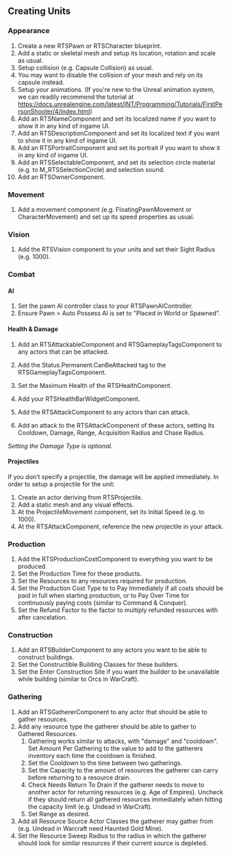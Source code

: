 ## Creating Units

### Appearance

1. Create a new RTSPawn or RTSCharacter blueprint.
1. Add a static or skeletal mesh and setup its location, rotation and scale as usual.
1. Setup collision (e.g. Capsule Collision) as usual.
1. You may want to disable the collision of your mesh and rely on its capsule instead.
1. Setup your animations. (If you're new to the Unreal animation system, we can readily recommend the tutorial at https://docs.unrealengine.com/latest/INT/Programming/Tutorials/FirstPersonShooter/4/index.html)
1. Add an RTSNameComponent and set its localized name if you want to show it in any kind of ingame UI. 
1. Add an RTSDescriptionComponent and set its localized text if you want to show it in any kind of ingame UI. 
1. Add an RTSPortraitComponent and set its portrait if you want to show it in any kind of ingame UI.
1. Add an RTSSelectableComponent, and set its selection circle material (e.g. to M_RTSSelectionCircle) and selection sound.
1. Add an RTSOwnerComponent.

### Movement

1. Add a movement component (e.g. FloatingPawnMovement or CharacterMovement) and set up its speed properties as usual.

### Vision

1. Add the RTSVision component to your units and set their Sight Radius (e.g. 1000).

### Combat

#### AI

1. Set the pawn AI controller class to your RTSPawnAIController.
1. Ensure Pawn > Auto Possess AI is set to "Placed in World or Spawned".

#### Health & Damage

1. Add an RTSAttackableComponent and RTSGameplayTagsComponent to any actors that can be attacked.
1. Add the Status.Permanent.CanBeAttacked tag to the RTSGameplayTagsComponent.
1. Set the Maximum Health of the RTSHealthComponent.
1. Add your RTSHealthBarWidgetComponent.

1. Add the RTSAttackComponent to any actors than can attack.
1. Add an attack to the RTSAttackComponent of these actors, setting its Cooldown, Damage, Range, Acquisition Radius and Chase Radius.

_Setting the Damage Type is optional._

#### Projectiles

If you don't specify a projectile, the damage will be applied immediately. In order to setup a projectile for the unit:

1. Create an actor deriving from RTSProjectile.
1. Add a static mesh and any visual effects.
1. At the ProjectileMovement component, set its Initial Speed (e.g. to 1000).
1. At the RTSAttackComponent, reference the new projectile in your attack.

### Production

1. Add the RTSProductionCostComponent to everything you want to be produced.
1. Set the Production Time for these products.
1. Set the Resources to any resources required for production.
1. Set the Production Cost Type to to Pay Immediately if all costs should be paid in full when starting production, or to Pay Over Time for continuously paying costs (similar to Command & Conquer).
1. Set the Refund Factor to the factor to multiply refunded resources with after cancelation.

### Construction

1. Add an RTSBuilderComponent to any actors you want to be able to construct buildings.
1. Set the Constructible Building Classes for these builders.
1. Set the Enter Construction Site if you want the builder to be unavailable while building (similar to Orcs in WarCraft).

### Gathering

1. Add an RTSGathererComponent to any actor that should be able to gather resources.
1. Add any resource type the gatherer should be able to gather to Gathered Resources.
    1. Gathering works similar to attacks, with "damage" and "cooldown". Set Amount Per Gathering to the value to add to the gatherers inventory each time the cooldown is finished.
    1. Set the Cooldown to the time between two gatherings.
    1. Set the Capacity to the amount of resources the gatherer can carry before returning to a resource drain.
    1. Check Needs Return To Drain if the gatherer needs to move to another actor for returning resources (e.g. Age of Empires). Uncheck if they should return all gathered resources immediately when hitting the capacity limit (e.g. Undead in WarCraft).
    1. Set Range as desired.
1. Add all Resource Source Actor Classes the gatherer may gather from (e.g. Undead in Warcraft need Haunted Gold Mine).
1. Set the Resource Sweep Radius to the radius in which the gatherer should look for similar resources if their current source is depleted.
